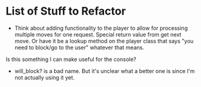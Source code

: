 # List of Stuff to Refactor

- Think about adding functionality to the player to allow for
processing multiple moves for one request. Special return value from
get next move. Or have it be a lookup method on the player class that
says "you need to block/go to the user" whatever that means.

Is this something I can make useful for the console?

- will_block? is a bad name. But it's unclear what a better one is
since I'm not actually using it yet.
